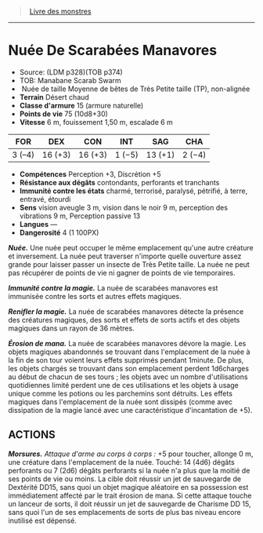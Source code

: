 ﻿> [Livre des monstres](tome_of_beasts.md)

---

# Nuée De Scarabées Manavores

- Source: (LDM p328)(TOB p374)
- TOB: Manabane Scarab Swarm
-  Nuée de taille Moyenne de bêtes de Très Petite taille (TP), non-alignée
- **Terrain** Désert chaud
- **Classe d'armure** 15 (armure naturelle)
- **Points de vie** 75 (10d8+30)
- **Vitesse** 6 m, fouissement 1,50 m, escalade 6 m

|FOR|DEX|CON|INT|SAG|CHA|
|---|---|---|---|---|---|
|3 (–4)|16 (+3)|16 (+3)|1 (−5)|13 (+1)|2 (−4)|

- **Compétences** Perception +3, Discrétion +5
- **Résistance aux dégâts** contondants, perforants et tranchants
- **Immunité contre les états** charmé, terrorisé, paralysé, pétrifié, à terre, entravé, étourdi
- **Sens** vision aveugle 3 m, vision dans le noir 9 m, perception des vibrations 9 m, Perception passive 13
- **Langues** —
- **Dangerosité** 4 (1 100PX)

**_Nuée._** Une nuée peut occuper le même emplacement qu'une autre créature et inversement. La nuée peut traverser n'importe quelle ouverture assez grande pour laisser passer un insecte de Très Petite taille. La nuée ne peut pas récupérer de points de vie ni gagner de points de vie temporaires.

**_Immunité contre la magie._** La nuée de scarabées manavores est immunisée contre les sorts et autres effets magiques.

**_Renifler la magie._** La nuée de scarabées manavores détecte la présence des créatures magiques, des sorts et effets de sorts actifs et des objets magiques dans un rayon de 36 mètres.

**_Érosion de mana._** La nuée de scarabées manavores dévore la magie. Les objets magiques abandonnés se trouvant dans l'emplacement de la nuée à la fin de son tour voient leurs effets supprimés pendant 1minute. De plus, les objets chargés se trouvant dans son emplacement perdent 1d6charges au début de chacun de ses tours ; les objets avec un nombre d'utilisations quotidiennes limité perdent une de ces utilisations et les objets à usage unique comme les potions ou les parchemins sont détruits. Les effets magiques dans l'emplacement de la nuée sont dissipés (comme avec dissipation de la magie lancé avec une caractéristique d'incantation de +5).

## ACTIONS

**_Morsures._** _Attaque d'arme au corps à corps :_ +5 pour toucher, allonge 0 m, une créature dans l'emplacement de la nuée. Touché: 14 (4d6) dégâts perforants ou 7 (2d6) dégâts perforants si la nuée n'a plus que la moitié de ses points de vie ou moins. La cible doit réussir un jet de sauvegarde de Dextérité DD15, sans quoi un objet magique aléatoire en sa possession est immédiatement affecté par le trait érosion de mana. Si cette attaque touche un lanceur de sorts, il doit réussir un jet de sauvegarde de Charisme DD 15, sans quoi l'un de ses emplacements de sorts de plus bas niveau encore inutilisé est dépensé.

